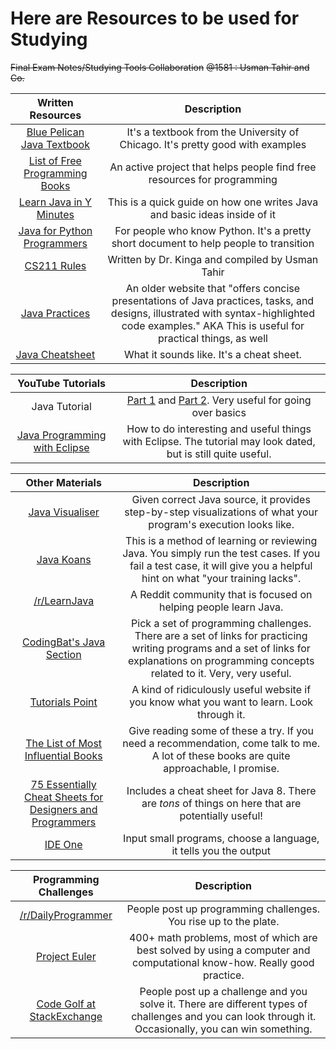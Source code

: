 Here are Resources to be used for Studying
======

~~Final Exam Notes/Studying Tools Collaboration~~
~~@1581 : Usman Tahir and Co.~~

| Written Resources | Description |
|:--------:|:-----------:|
|[Blue Pelican Java Textbook](http://people.ucls.uchicago.edu/~bfranke/apcs_0809/downloads/BPJ_TextBook_3_0_5.pdf")|It's a textbook from the University of Chicago. It's pretty good with examples|
|[List of Free Programming Books](http://resrc.io/list/10/list-of-free-programming-books/)|An active project that helps people find free resources for programming|
|[Learn Java in Y Minutes](http://learnxinyminutes.com/docs/java/)|This is a quick guide on how one writes Java and basic ideas inside of it|
|[Java for Python Programmers](http://interactivepython.org/courselib/static/java4python/Java4Python.html)|For people who know Python. It's a pretty short document to help people to transition|
|[CS211 Rules](http://quizlet.com/30991170/cs-211-rules-flash-cards/)|Written by Dr. Kinga and compiled by Usman Tahir|
|[Java Practices](http://www.javapractices.com/home/HomeAction.do)|An older website that "offers concise presentations of Java practices, tasks, and designs, illustrated with syntax-highlighted code examples." AKA This is useful for practical things, as well|
|[Java Cheatsheet](http://www.cheat-sheets.org/saved-copy/java_quickref.pdf)|What it sounds like. It's a cheat sheet.|


| YouTube Tutorials | Description |
|:----:|:----:|
|Java Tutorial|[Part 1](http://www.youtube.com/playlist?list=PLFE2CE09D83EE3E28) and [Part 2](http://www.javapractices.com/home/HomeAction.do). Very useful for going over basics|
|[Java Programming with Eclipse](https://www.youtube.com/playlist?list=PLF03C6B2C0B292A1E)|How to do interesting and useful things with Eclipse. The tutorial may look dated, but is still quite useful.|


| Other Materials | Description |
|:---:|:----:|
|[Java Visualiser](http://cscircles.cemc.uwaterloo.ca/java_visualize/)|Given correct Java source, it provides step-by-step visualizations of what your program's execution looks like.|
|[Java Koans](https://github.com/matyb/java-koans)|This is a method of learning or reviewing Java. You simply run the test cases. If you fail a test case, it will give you a helpful hint on what "your training lacks".|
|[/r/LearnJava](https://reddit.com/r/LearnJava)|A Reddit community that is focused on helping people learn Java.|
|[CodingBat's Java Section](http://codingbat.com/java)|Pick a set of programming challenges. There are a set of links for practicing writing programs and a set of links for explanations on programming concepts related to it. Very, very useful.|
|[Tutorials Point](http://www.tutorialspoint.com/index.htm)|A kind of ridiculously useful website if you know what you want to learn. Look through it.|
|[The List of Most Influential Books](https://github.com/chhantyal/influential-programming-books/blob/master/books.md)|Give reading some of these a try. If you need a recommendation, come talk to me. A lot of these books are quite approachable, I promise.|
|[75 Essentially Cheat Sheets for Designers and Programmers](http://codecall.net/2014/04/03/best-cheat-sheets-for-designers-and-programmers/)|Includes a cheat sheet for Java 8. There are _tons_ of things on here that are potentially useful!|
|[IDE One](https://ideone.com)|Input small programs, choose a language, it tells you the output|



| Programming Challenges | Description |
|:--:|:---:|
|[/r/DailyProgrammer](https://www.reddit.com/r/dailyprogrammer)|People post up programming challenges. You rise up to the plate.|
|[Project Euler](https://www.projecteuler.net)|400+ math problems, most of which are best solved by using a computer and computational know-how. Really good practice.|
|[Code Golf at StackExchange](https://codegolf.stackexchange.com/)|People post up a challenge and you solve it. There are different types of challenges and you can look through it. Occasionally, you can win something.|
